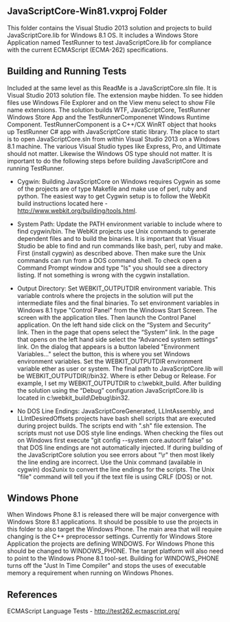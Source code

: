 JavaScriptCore-Win81.vxproj Folder
----------------------------------

This folder contains the Visual Studio 2013 solution and projects to build JavaScriptCore.lib for Windows 8.1 OS. It includes a Windows Store Application named TestRunner to test JavaScriptCore.lib for compliance with the current ECMAScript (ECMA-262) specifications.

Building and Running Tests
--------------------------

Included at the same level as this ReadMe is a JavaScriptCore.sln file. It is Visual Studio 2013 solution file. The extension maybe hidden. To see hidden files use Windows File Explorer and on the View menu select to show File name extensions. The solution builds WTF, JavaScriptCore, TestRunner Windows Store App and the TestRunnerComponenet Windows Runtime Component. TestRunnerComponent is a C++/CX WinRT object that hooks up TestRunner C# app with JavaScriptCore static library. The place to start is to open JavaScriptCore.sln from within Visual Studio 2013 on a Windows 8.1 machine. The various Visual Studio types like Express, Pro, and Ultimate should not matter. Likewise the Windows OS type should not matter. It is important to do the following steps before building JavaScriptCore and running TestRunner.

- Cygwin: Building JavaScriptCore on Windows requires Cygwin as some of the projects are of type Makefile and make use of perl, ruby and python. The easiest way to get Cygwin setup is to follow the WebKit build instructions located here - http://www.webkit.org/building/tools.html.

- System Path: Update the PATH environment variable to include where to find cygwin/bin. The WebKit projects use Unix commands to generate dependent files and to build the binaries. It is important that Visual Studio be able to find and run commands like bash, perl, ruby and make. First (install cygwin) as described above. Then make sure the Unix commands can run from a DOS command shell. To check open a Command Prompt window and type "ls" you should see a directory listing. If not something is wrong with the cygwin installation.

- Output Directory: Set WEBKIT_OUTPUTDIR environment variable. This variable controls where the projects in the solution will put the intermediate files and the final binaries. To set environment variables in Windows 8.1 type "Control Panel" from the Windows Start Screen. The screen with the application tiles. Then launch the Control Panel application. On the left hand side click on the “System and Security” link. Then in the page that opens select the “System” link. In the page that opens on the left hand side select the “Advanced system settings” link. On the dialog that appears is a button labeled "Environment Variables..." select the button, this is where you set Windows environment variables. Set the WEBKIT_OUTPUTDIR environment variable ether as user or system. The final path to JavaScriptCore.lib will be WEBKIT_OUTPUTDIR/<CONFIGURATION>/bin32. Where <CONFIGURATION> is ether Debug or Release.  For example, I set my WEBKIT_OUTPUTDIR to c:\webkit_build. After building the solution using the “Debug” configuration JavaScriptCore.lib is located in c:\webkit_build\Debug\bin32.


- No DOS Line Endings: JavaScriptCoreGenerated, LLIntAssembly, and LLIntDesiredOffsets projects have bash shell scripts that are executed during project builds. The scripts end with ".sh" file extension. The scripts must not use DOS style line endings. When checking the files out on Windows first execute "git config --system core.autocrlf false" so that DOS line endings are not automatically injected. If during building of the JavaScriptCore solution you see errors about "\r" then most likely the line ending are incorrect. Use the Unix command (available in cygwin) dos2unix to convert the line endings for the scripts. The Unix "file" command will tell you if the text file is using CRLF (DOS) or not.

Windows Phone
-------------

When Windows Phone 8.1 is released there will be major convergence with Windows Store 8.1 applications. It should be possible to use the projects in this folder to also target the Windows Phone. The main area that will require changing is the C++ preprocessor settings.  Currently for Windows Store Application the projects are defining WINDOWS. For Windows Phone this should be changed to WINDOWS_PHONE. The target platform will also need to point to the Windows Phone 8.1 tool-set. Building for WINDOWS_PHONE turns off the "Just In Time Compiler" and stops the uses of executable memory a requirement when running on Windows Phones.


 References
 ----------

 ECMAScript Language Tests - http://test262.ecmascript.org/
